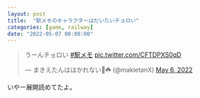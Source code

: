 ```yaml
---
layout: post
title:  "駅メモのキャラクターはだいたいチョロい"
categories: [game, railway]
date: "2022-05-07 00:00:00"
---
```


<blockquote class="twitter-tweet tw-align-center"><p lang="ja" dir="ltr">うーんチョロい <a href="https://twitter.com/hashtag/%E9%A7%85%E3%83%A1%E3%83%A2?src=hash&amp;ref_src=twsrc%5Etfw">#駅メモ</a> <a href="https://t.co/CFTDPXS0qD">pic.twitter.com/CFTDPXS0qD</a></p>&mdash; まきえたんははかれない🥦☘️ (@makietanX) <a href="https://twitter.com/makietanX/status/1522529189634580481?ref_src=twsrc%5Etfw">May 6, 2022</a></blockquote> <script async src="https://platform.twitter.com/widgets.js" charset="utf-8"></script>

いやー展開読めてたよ。
